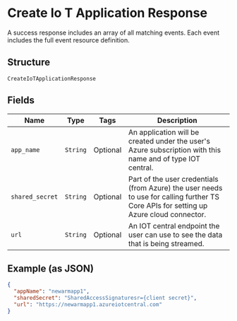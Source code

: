 
# Create Io T Application Response

A success response includes an array of all matching events. Each event includes the full event resource definition.

## Structure

`CreateIoTApplicationResponse`

## Fields

| Name | Type | Tags | Description |
|  --- | --- | --- | --- |
| `app_name` | `String` | Optional | An application will be created under the user's Azure subscription with this name and of type IOT central. |
| `shared_secret` | `String` | Optional | Part of the user credentials (from Azure) the user needs to use for calling further TS Core APIs for setting up Azure cloud connector. |
| `url` | `String` | Optional | An IOT central endpoint the user can use to see the data that is being streamed. |

## Example (as JSON)

```json
{
  "appName": "newarmapp1",
  "sharedSecret": "SharedAccessSignaturesr={client secret}",
  "url": "https://newarmapp1.azureiotcentral.com"
}
```


